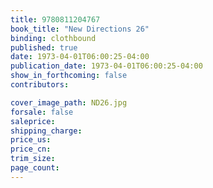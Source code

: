```yaml
---
title: 9780811204767
book_title: "New Directions 26"
binding: clothbound
published: true
date: 1973-04-01T06:00:25-04:00
publication_date: 1973-04-01T06:00:25-04:00
show_in_forthcoming: false
contributors:

cover_image_path: ND26.jpg
forsale: false
saleprice:
shipping_charge:
price_us:
price_cn:
trim_size:
page_count:
---
```


